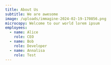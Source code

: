 ```yaml
---
title: About Us
subtitle: We are awesome
image: /uploads/immagine-2024-02-19-170856.png
microcopy: Welcome to our world lorem ipsum
employees:
  - name: Alice
    role: CEO
  - name: Bob
    role: Developer
  - name: Annalisa
    role: Test
---
```

